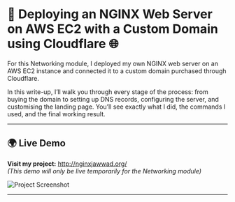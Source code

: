 # 🚀 Deploying an NGINX Web Server on AWS EC2 with a Custom Domain using Cloudflare 🌐

For this Networking module, I deployed my own NGINX web server on an AWS EC2 instance and connected it to a custom domain purchased through Cloudflare.

In this write-up, I’ll walk you through every stage of the process: from buying the domain to setting up DNS records, configuring the server, and customising the landing page. 
You’ll see exactly what I did, the commands I used, and the final working result.

---

## 🌍 Live Demo
**Visit my project:** http://nginxjawwad.org/  
*(This demo will only be live temporarily for the Networking module)*

![Project Screenshot](images/final-demo.png)

---
